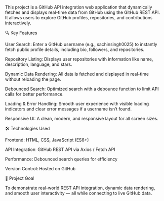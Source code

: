 This project is a GitHub API integration web application that dynamically fetches and displays real-time data from GitHub using the GitHub REST API. It allows users to explore GitHub profiles, repositories, and contributions interactively.

🔍 Key Features

User Search: Enter a GitHub username (e.g., sachinsingh0025) to instantly fetch public profile details, including bio, followers, and repositories.

Repository Listing: Displays user repositories with information like name, description, language, and stars.

Dynamic Data Rendering: All data is fetched and displayed in real-time without reloading the page.

Debounced Search: Optimized search with a debounce function to limit API calls for better performance.

Loading & Error Handling: Smooth user experience with visible loading indicators and clear error messages if a username isn’t found.

Responsive UI: A clean, modern, and responsive layout for all screen sizes.

🛠️ Technologies Used

Frontend: HTML, CSS, JavaScript (ES6+)

API Integration: GitHub REST API via Axios / Fetch API

Performance: Debounced search queries for efficiency

Version Control: Hosted on GitHub

🚀 Project Goal

To demonstrate real-world REST API integration, dynamic data rendering, and smooth user interactivity — all while connecting to live GitHub data.
